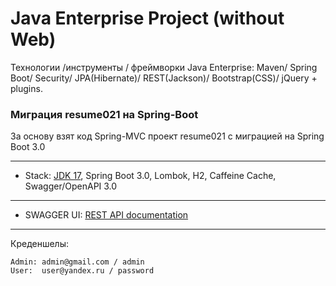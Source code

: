 Java Enterprise Project (without Web)
=============================================================================

Технологии /инструменты / фреймворки Java Enterprise:
Maven/ Spring Boot/ Security/ JPA(Hibernate)/ REST(Jackson)/ Bootstrap(CSS)/ jQuery + plugins.

### Миграция resume021 на Spring-Boot
За основу взят код Spring-MVC проект resume021 с миграцией на Spring Boot 3.0

-----------------------------------------------------------------------------
- Stack: [JDK 17](http://jdk.java.net/17/), Spring Boot 3.0, Lombok, H2, Caffeine Cache, Swagger/OpenAPI 3.0
-----------------------------------------------------------------------------
- SWAGGER UI: [REST API documentation](http://localhost:8080/)
-----------------------------------------------------------------------------

Креденшелы:
```
Admin: admin@gmail.com / admin
User:  user@yandex.ru / password

```

